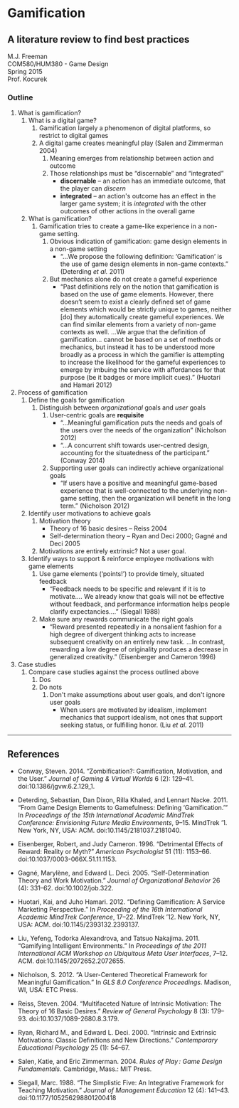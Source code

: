 # Gamification 
## A literature review to find best practices

M.J. Freeman  
COM580/HUM380 - Game Design  
Spring 2015  
Prof. Kocurek  

### Outline

1. What is gamification?
    1. What is a digital game?
        1. Gamification largely a phenomenon of digital platforms, so restrict to digital games
        1. A digital game creates meaningful play (Salen and Zimmerman 2004)
            1. Meaning emerges from relationship between action and outcome
            1. Those relationships must be “discernable” and “integrated”
                * **discernable** &ndash; an action has an immediate outcome, that the player can *discern*
                * **integrated** &ndash; an action's outcome has an effect in the larger game system; it is *integrated* with the other outcomes of other actions in the overall game
    1. What is gamification?
        1. Gamification tries to create a game-like experience in a non-game setting.  
            1. Obvious indication of gamification: game design elements in a non-game setting
                * “…We propose the following definition: ‘Gamification’ is the use of game design elements in non-game contexts.” (Deterding *et al.* 2011)
            1. But mechanics alone do not create a gameful experience
                * “Past definitions rely on the notion that gamification is based on the use of game elements. However, there doesn’t seem to exist a clearly defined set of game elements which would be strictly unique to games, neither [do] they automatically create gameful experiences. We can find similar elements from a variety of non-game contexts as well. …We argue that the definition of gamification… cannot be based on a set of methods or mechanics, but instead it has to be understood more broadly as a process in which the gamifier is attempting to increase the likelihood for the gameful experiences to emerge by imbuing the service with affordances for that purpose (be it badges or more implicit cues).” (Huotari and Hamari 2012)
1. Process of gamification
    1. Define the goals for gamification
        1. Distinguish between *organizational* goals and *user* goals
            1. User-centric goals are **requisite**
                * “…Meaningful gamification puts the needs and goals of the users over the needs of the organization” (Nicholson 2012)
                * “…A concurrent shift towards user-centred design, accounting for the situatedness of the participant.” (Conway 2014)
            1. Supporting user goals can indirectly achieve organizational goals
                * “If users have a positive and meaningful game-based experience that is well-connected to the underlying non-game setting, then the organization will benefit in the long term.” (Nicholson 2012)
    1. Identify user motivations to achieve goals
        1. Motivation theory
            * Theory of 16 basic desires &ndash; Reiss 2004
            * Self-determination theory &ndash; Ryan and Deci 2000; Gagné and Deci 2005
        1. Motivations are entirely extrinsic?  Not a user goal.
    1. Identify ways to support & reinforce employee motivations with game elements
        1. Use game elements (‘points!’) to provide timely, situated feedback
            * “Feedback needs to be specific and relevant if it is to motivate…. We already know that goals will not be effective without feedback, and performance information helps people clarify expectancies….” (Siegall 1988)
        1. Make sure any rewards communicate the right goals
            * “Reward presented repeatedly in a nonsalient fashion for a high degree of divergent thinking acts to increase subsequent creativity on an entirely new task. …In contrast, rewarding a low degree of originality produces a decrease in generalized creativity.” (Eisenberger and Cameron 1996)
1. Case studies
    1. Compare case studies against the process outlined above
        1. Dos
        1. Do nots
            1. Don't make assumptions about user goals, and don't ignore user goals
                * When users are motivated by idealism, implement mechanics that support idealism, not ones that support seeking status, or fulfilling honor. (Liu *et al.* 2011)

----

## References

* Conway, Steven. 2014. “Zombification?: Gamification, Motivation, and the User.” *Journal of Gaming & Virtual Worlds* 6 (2): 129–41. doi:10.1386/jgvw.6.2.129_1.

* Deterding, Sebastian, Dan Dixon, Rilla Khaled, and Lennart Nacke. 2011. “From Game Design Elements to Gamefulness: Defining ‘Gamification.’” In *Proceedings of the 15th International Academic MindTrek Conference: Envisioning Future Media Environments*, 9–15. MindTrek ’1. New York, NY, USA: ACM. doi:10.1145/2181037.2181040.

* Eisenberger, Robert, and Judy Cameron. 1996. “Detrimental Effects of Reward: Reality or Myth?” *American Psychologist* 51 (11): 1153–66. doi:10.1037/0003-066X.51.11.1153.

* Gagné, Marylène, and Edward L. Deci. 2005. “Self-Determination Theory and Work Motivation.” *Journal of Organizational Behavior* 26 (4): 331–62. doi:10.1002/job.322.

* Huotari, Kai, and Juho Hamari. 2012. “Defining Gamification: A Service Marketing Perspective.” In *Proceeding of the 16th International Academic MindTrek Conference*, 17–22. MindTrek ’12. New York, NY, USA: ACM. doi:10.1145/2393132.2393137.

* Liu, Yefeng, Todorka Alexandrova, and Tatsuo Nakajima. 2011. “Gamifying Intelligent Environments.” In *Proceedings of the 2011 International ACM Workshop on Ubiquitous Meta User Interfaces*, 7–12. ACM. doi:10.1145/2072652.2072655.

* Nicholson, S. 2012. “A User-Centered Theoretical Framework for Meaningful Gamification.” In *GLS 8.0 Conference Proceedings*. Madison, WI, USA: ETC Press.

* Reiss, Steven. 2004. “Multifaceted Nature of Intrinsic Motivation: The Theory of 16 Basic Desires.” *Review of General Psychology* 8 (3): 179–93. doi:10.1037/1089-2680.8.3.179.

* Ryan, Richard M., and Edward L. Deci. 2000. “Intrinsic and Extrinsic Motivations: Classic Definitions and New Directions.” *Contemporary Educational Psychology* 25 (1): 54–67.

* Salen, Katie, and Eric Zimmerman. 2004. *Rules of Play : Game Design Fundamentals*. Cambridge, Mass.: MIT Press.

* Siegall, Marc. 1988. “The Simplistic Five: An Integrative Framework for Teaching Motivation.” *Journal of Management Education* 12 (4): 141–43. doi:10.1177/105256298801200418


